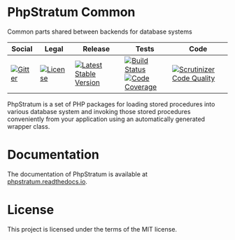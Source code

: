 # PhpStratum Common

Common parts shared between backends for database systems

<table>
<thead>
<tr>
<th>Social</th>
<th>Legal</th>
<th>Release</th>
<th>Tests</th>
<th>Code</th>
</tr>
</thead>
<tbody>
<tr>
<td>
<a href="https://gitter.im/SetBased/php-stratum?utm_source=badge&utm_medium=badge&utm_campaign=pr-badge"><img src="https://badges.gitter.im/SetBased/php-stratum.svg" alt="Gitter"/></a>
</td>
<td>
<a href="https://packagist.org/packages/setbased/php-stratum-common"><img src="https://poser.pugx.org/setbased/php-stratum-common/license" alt="License"/></a>
</td>
<td>
<a href="https://packagist.org/packages/setbased/php-stratum-common"><img src="https://poser.pugx.org/setbased/php-stratum-common/v/stable" alt="Latest Stable Version"/></a><br/>
</td>
<td><a href="https://travis-ci.org/DatabaseStratum/php-stratum-common"><img src="https://travis-ci.org/DatabaseStratum/php-stratum-common.svg?branch=master" alt="Build Status"/></a><br/>
<a href="https://scrutinizer-ci.com/g/DatabaseStratum/php-stratum-common/?branch=master"><img src="https://scrutinizer-ci.com/g/DatabaseStratum/php-stratum-common/badges/coverage.png?b=master" alt="Code Coverage"/></a><br/>
</td>
<td>
<a href="https://scrutinizer-ci.com/g/DatabaseStratum/php-stratum-common/?branch=master"><img src="https://scrutinizer-ci.com/g/DatabaseStratum/php-stratum-common/badges/quality-score.png?b=master" alt="Scrutinizer Code Quality"/></a>
</td>
</tr>
</tbody>
</table>

PhpStratum is a set of PHP packages for loading stored procedures into various database system and invoking those stored procedures conveniently from your application using an automatically generated wrapper class.

Documentation
=============

The documentation of PhpStratum is available at [phpstratum.readthedocs.io](https://phpstratum.readthedocs.io).

License
=======

This project is licensed under the terms of the MIT license.

